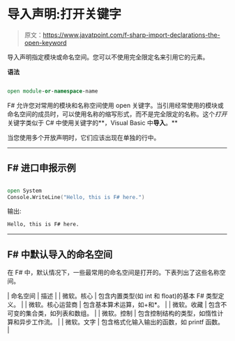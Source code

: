 # 导入声明:打开关键字

> 原文：<https://www.javatpoint.com/f-sharp-import-declarations-the-open-keyword>

导入声明指定模块或命名空间。您可以不使用完全限定名来引用它的元素。

**语法**

```fs

open module-or-namespace-name

```

F# 允许您对常用的模块和名称空间使用 open 关键字。当引用经常使用的模块或命名空间的成员时，可以使用名称的缩写形式，而不是完全限定的名称。这个*打开*关键字类似于 C# 中使用关键字的**，Visual Basic 中**导入**。**

当您使用多个开放声明时，它们应该出现在单独的行中。

* * *

## F# 进口申报示例

```fs

open System
Console.WriteLine("Hello, this is F# here.")

```

输出:

```fs
Hello, this is F# here.

```

* * *

## F# 中默认导入的命名空间

在 F# 中，默认情况下，一些最常用的命名空间是打开的。下表列出了这些名称空间。

| 命名空间 | 描述 |
| 微软。核心 | 包含内置类型(如 int 和 float)的基本 F# 类型定义。 |
| 微软。核心运营商 | 包含基本算术运算，如+和*。 |
| 微软。收藏 | 包含不可变的集合类，如列表和数组。 |
| 微软。控制 | 包含控制结构的类型，如惰性计算和异步工作流。 |
| 微软。文字 | 包含格式化输入输出的函数，如 printf 函数。 |